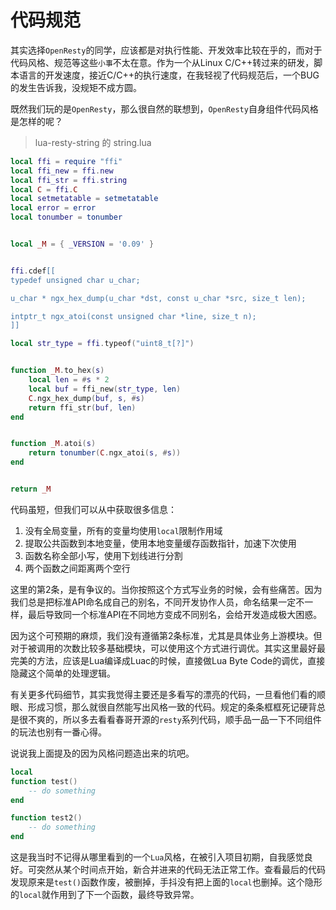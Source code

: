 # 代码规范

其实选择`OpenResty`的同学，应该都是对执行性能、开发效率比较在乎的，而对于代码风格、规范等这些`小事`不太在意。作为一个从Linux C/C++转过来的研发，脚本语言的开发速度，接近C/C++的执行速度，在我轻视了代码规范后，一个BUG的发生告诉我，没规矩不成方圆。

既然我们玩的是`OpenResty`，那么很自然的联想到，`OpenResty`自身组件代码风格是怎样的呢？

> lua-resty-string 的 string.lua

```lua
local ffi = require "ffi"
local ffi_new = ffi.new
local ffi_str = ffi.string
local C = ffi.C
local setmetatable = setmetatable
local error = error
local tonumber = tonumber


local _M = { _VERSION = '0.09' }


ffi.cdef[[
typedef unsigned char u_char;

u_char * ngx_hex_dump(u_char *dst, const u_char *src, size_t len);

intptr_t ngx_atoi(const unsigned char *line, size_t n);
]]

local str_type = ffi.typeof("uint8_t[?]")


function _M.to_hex(s)
    local len = #s * 2
    local buf = ffi_new(str_type, len)
    C.ngx_hex_dump(buf, s, #s)
    return ffi_str(buf, len)
end


function _M.atoi(s)
    return tonumber(C.ngx_atoi(s, #s))
end


return _M
```

代码虽短，但我们可以从中获取很多信息：

1. 没有全局变量，所有的变量均使用`local`限制作用域
2. 提取公共函数到本地变量，使用本地变量缓存函数指针，加速下次使用
3. 函数名称全部小写，使用下划线进行分割
4. 两个函数之间距离两个空行

这里的第2条，是有争议的。当你按照这个方式写业务的时候，会有些痛苦。因为我们总是把标准API命名成自己的别名，不同开发协作人员，命名结果一定不一样，最后导致同一个标准API在不同地方变成不同别名，会给开发造成极大困惑。

因为这个可预期的麻烦，我们没有遵循第2条标准，尤其是具体业务上游模块。但对于被调用的次数比较多基础模块，可以使用这个方式进行调优。其实这里最好最完美的方法，应该是Lua编译成Luac的时候，直接做Lua Byte Code的调优，直接隐藏这个简单的处理逻辑。

有关更多代码细节，其实我觉得主要还是多看写的漂亮的代码，一旦看他们看的顺眼、形成习惯，那么就很自然能写出风格一致的代码。规定的条条框框死记硬背总是很不爽的，所以多去看看春哥开源的`resty`系列代码，顺手品一品一下不同组件的玩法也别有一番心得。

说说我上面提及的因为风格问题造出来的坑吧。

```lua
local 
function test()
    -- do something
end

function test2()
    -- do something
end
```

这是我当时不记得从哪里看到的一个`Lua`风格，在被引入项目初期，自我感觉良好。可突然从某个时间点开始，新合并进来的代码无法正常工作。查看最后的代码发现原来是`test()`函数作废，被删掉，手抖没有把上面的`local`也删掉。这个隐形的`local`就作用到了下一个函数，最终导致异常。

